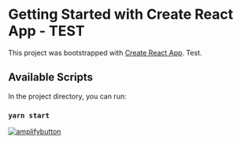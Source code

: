 # Getting Started with Create React App - TEST

This project was bootstrapped with [Create React App](https://github.com/facebook/create-react-app). Test.

## Available Scripts

In the project directory, you can run:

### `yarn start`

[![amplifybutton](https://oneclick.amplifyapp.com/button.svg)](https://console.aws.amazon.com/amplify/home#/deploy?repo=https://github.com/swaminator/cra-starter)
